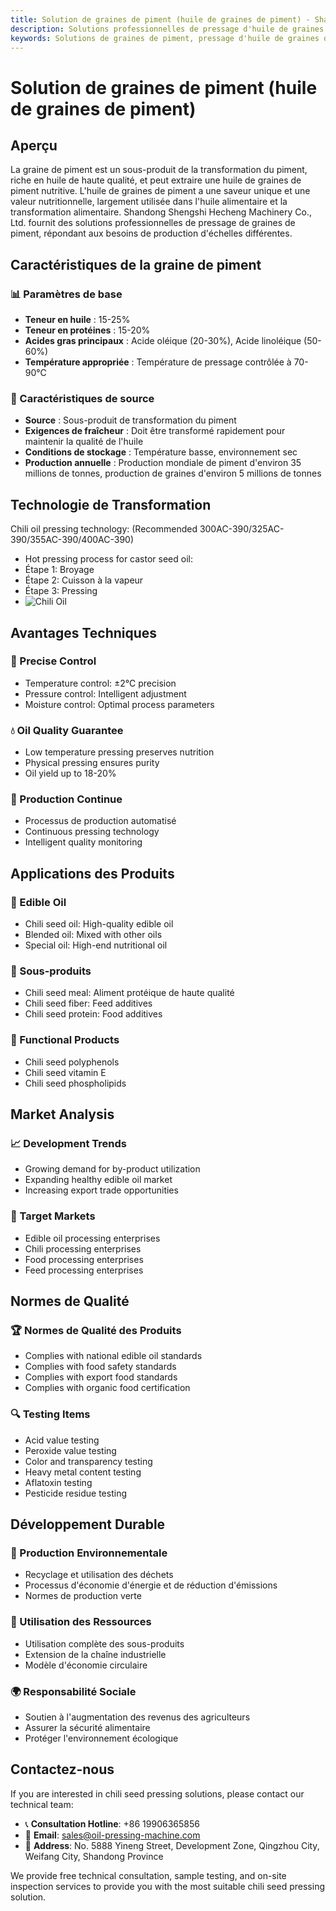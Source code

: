 ```yaml
---
title: Solution de graines de piment (huile de graines de piment) - Shandong Shengshi Hecheng Machinery Co., Ltd.
description: Solutions professionnelles de pressage d'huile de graines de piment, fournissant des équipements et services techniques de transformation d'huile de graines de piment, teneur en huile 15-25%, utilisant un processus de pressage approprié pour mettre en valeur la valeur nutritionnelle, répondant aux besoins différents des petits ateliers aux grandes usines.
keywords: Solutions de graines de piment, pressage d'huile de graines de piment, équipement de transformation de graines de piment, ligne de production d'huile de graines de piment, presse à huile de graines de piment, extraction d'huile de graines de piment, transformation de graines oléagineuses de piment, équipement de pressage d'huile de graines de piment, équipement de production d'huile de graines de piment, usine de transformation d'huile de graines de piment
---
```


# Solution de graines de piment (huile de graines de piment)

## Aperçu

La graine de piment est un sous-produit de la transformation du piment, riche en huile de haute qualité, et peut extraire une huile de graines de piment nutritive. L'huile de graines de piment a une saveur unique et une valeur nutritionnelle, largement utilisée dans l'huile alimentaire et la transformation alimentaire. Shandong Shengshi Hecheng Machinery Co., Ltd. fournit des solutions professionnelles de pressage de graines de piment, répondant aux besoins de production d'échelles différentes.

## Caractéristiques de la graine de piment

### 📊 Paramètres de base
- **Teneur en huile** : 15-25%
- **Teneur en protéines** : 15-20%
- **Acides gras principaux** : Acide oléique (20-30%), Acide linoléique (50-60%)
- **Température appropriée** : Température de pressage contrôlée à 70-90℃

### 🌱 Caractéristiques de source
- **Source** : Sous-produit de transformation du piment
- **Exigences de fraîcheur** : Doit être transformé rapidement pour maintenir la qualité de l'huile
- **Conditions de stockage** : Température basse, environnement sec
- **Production annuelle** : Production mondiale de piment d'environ 35 millions de tonnes, production de graines d'environ 5 millions de tonnes

## Technologie de Transformation
Chili oil pressing technology: (Recommended 300AC-390/325AC-390/355AC-390/400AC-390)
 + Hot pressing process for castor seed oil:
 + Étape 1: Broyage
 + Étape 2: Cuisson à la vapeur
 + Étape 3: Pressing
 + ![Chili Oil](/images/辣椒籽热榨工艺_Hot%20pressing%20process%20of%20chili%20seeds.png)

## Avantages Techniques

### 🎯 Precise Control
- Temperature control: ±2℃ precision
- Pressure control: Intelligent adjustment
- Moisture control: Optimal process parameters

### 💧 Oil Quality Guarantee
- Low temperature pressing preserves nutrition
- Physical pressing ensures purity
- Oil yield up to 18-20%

### 🔄 Production Continue
- Processus de production automatisé
- Continuous pressing technology
- Intelligent quality monitoring

## Applications des Produits

### 🍳 Edible Oil
- Chili seed oil: High-quality edible oil
- Blended oil: Mixed with other oils
- Special oil: High-end nutritional oil

### 🥛 Sous-produits
- Chili seed meal: Aliment protéique de haute qualité
- Chili seed fiber: Feed additives
- Chili seed protein: Food additives

### 💊 Functional Products
- Chili seed polyphenols
- Chili seed vitamin E
- Chili seed phospholipids

## Market Analysis

### 📈 Development Trends
- Growing demand for by-product utilization
- Expanding healthy edible oil market
- Increasing export trade opportunities

### 🎯 Target Markets
- Edible oil processing enterprises
- Chili processing enterprises
- Food processing enterprises
- Feed processing enterprises

## Normes de Qualité

### 🏆 Normes de Qualité des Produits
- Complies with national edible oil standards
- Complies with food safety standards
- Complies with export food standards
- Complies with organic food certification

### 🔍 Testing Items
- Acid value testing
- Peroxide value testing
- Color and transparency testing
- Heavy metal content testing
- Aflatoxin testing
- Pesticide residue testing

## Développement Durable

### 🌱 Production Environnementale
- Recyclage et utilisation des déchets
- Processus d'économie d'énergie et de réduction d'émissions
- Normes de production verte

### 🔄 Utilisation des Ressources
- Utilisation complète des sous-produits
- Extension de la chaîne industrielle
- Modèle d'économie circulaire

### 🌍 Responsabilité Sociale
- Soutien à l'augmentation des revenus des agriculteurs
- Assurer la sécurité alimentaire
- Protéger l'environnement écologique

## Contactez-nous

If you are interested in chili seed pressing solutions, please contact our technical team:

- 📞 **Consultation Hotline**: +86 19906365856
- 📧 **Email**: sales@oil-pressing-machine.com
- 📍 **Address**: No. 5888 Yineng Street, Development Zone, Qingzhou City, Weifang City, Shandong Province

We provide free technical consultation, sample testing, and on-site inspection services to provide you with the most suitable chili seed pressing solution.
